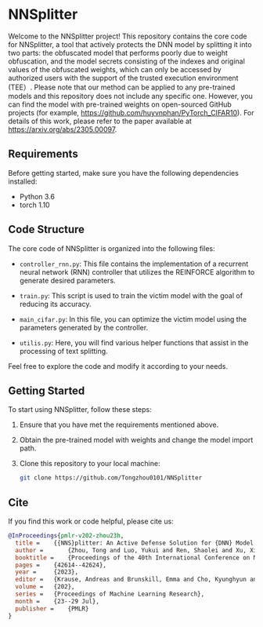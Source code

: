 # NNSplitter 

Welcome to the NNSplitter project! This repository contains the core code for NNSplitter, a tool that actively protects the DNN model by splitting it into two parts: the obfuscated model that performs poorly due to weight obfuscation, and the model secrets consisting of the indexes and original values of the obfuscated weights, which can only be accessed by authorized users with the support of the trusted execution environment (TEE）. Please note that our method can be applied to any pre-trained models and this repository does not include any specific one. However, you can find the model with pre-trained weights on open-sourced GitHub projects (for example, https://github.com/huyvnphan/PyTorch_CIFAR10). For details of this work, please refer to the paper available at https://arxiv.org/abs/2305.00097.

## Requirements

Before getting started, make sure you have the following dependencies installed:

- Python 3.6
- torch 1.10

## Code Structure

The core code of NNSplitter is organized into the following files:

- `controller_rnn.py`: This file contains the implementation of a recurrent neural network (RNN) controller that utilizes the REINFORCE algorithm to generate desired parameters.

- `train.py`: This script is used to train the victim model with the goal of reducing its accuracy.

- `main_cifar.py`: In this file, you can optimize the victim model using the parameters generated by the controller.

- `utilis.py`: Here, you will find various helper functions that assist in the processing of text splitting.

Feel free to explore the code and modify it according to your needs.

## Getting Started

To start using NNSplitter, follow these steps:

1. Ensure that you have met the requirements mentioned above.

2. Obtain the pre-trained model with weights and change the model import path.

3. Clone this repository to your local machine:

   ```bash
   git clone https://github.com/Tongzhou0101/NNSplitter

## Cite

If you find this work or code helpful, please cite us:

```bibtex
@InProceedings{pmlr-v202-zhou23h,
  title = 	 {{NNS}plitter: An Active Defense Solution for {DNN} Model via Automated Weight Obfuscation},
  author =       {Zhou, Tong and Luo, Yukui and Ren, Shaolei and Xu, Xiaolin},
  booktitle = 	 {Proceedings of the 40th International Conference on Machine Learning},
  pages = 	 {42614--42624},
  year = 	 {2023},
  editor = 	 {Krause, Andreas and Brunskill, Emma and Cho, Kyunghyun and Engelhardt, Barbara and Sabato, Sivan and Scarlett, Jonathan},
  volume = 	 {202},
  series = 	 {Proceedings of Machine Learning Research},
  month = 	 {23--29 Jul},
  publisher =    {PMLR}
}
```
